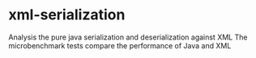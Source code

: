 # xml-serialization
Analysis the pure java serialization and deserialization against XML
The microbenchmark tests compare the performance of Java and XML 

